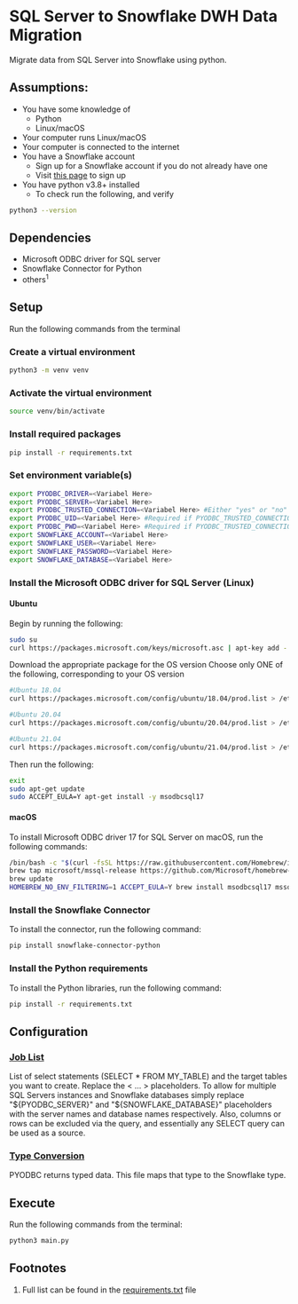 # SQL Server to Snowflake DWH Data Migration

Migrate data from SQL Server into Snowflake using python.

## Assumptions:
* You have some knowledge of
  * Python
  * Linux/macOS
* Your computer runs Linux/macOS
* Your computer is connected to the internet
* You have a Snowflake account
    * Sign up for a Snowflake account if you do not already have one
    * Visit [this page]([https://signup.snowflake.com/) to sign up 
* You have python v3.8+ installed
  * To check run the following, and verify
```bash
python3 --version
```

## Dependencies
* Microsoft ODBC driver for SQL server
* Snowflake Connector for Python
* others<sup>1</sup>

## Setup
Run the following commands from the terminal
### Create a virtual environment 
```bash
python3 -m venv venv
```
### Activate the virtual environment
```bash
source venv/bin/activate
```
### Install required packages
```bash
pip install -r requirements.txt
```
### Set environment variable(s) 
```bash
export PYODBC_DRIVER=<Variabel Here>
export PYODBC_SERVER=<Variabel Here>
export PYODBC_TRUSTED_CONNECTION=<Variabel Here> #Either "yes" or "no" (without the Quotation marks)
export PYODBC_UID=<Variabel Here> #Required if PYODBC_TRUSTED_CONNECTION is no
export PYODBC_PWD=<Variabel Here> #Required if PYODBC_TRUSTED_CONNECTION is no
export SNOWFLAKE_ACCOUNT=<Variabel Here>
export SNOWFLAKE_USER=<Variabel Here>
export SNOWFLAKE_PASSWORD=<Variabel Here>
export SNOWFLAKE_DATABASE=<Variabel Here>
```

### Install the Microsoft ODBC driver for SQL Server (Linux)

#### Ubuntu
Begin by running the following:

```bash
sudo su
curl https://packages.microsoft.com/keys/microsoft.asc | apt-key add -
```

Download the appropriate package for the OS version
Choose only ONE of the following, corresponding to your OS version

```bash
#Ubuntu 18.04
curl https://packages.microsoft.com/config/ubuntu/18.04/prod.list > /etc/apt/sources.list.d/mssql-release.list

#Ubuntu 20.04
curl https://packages.microsoft.com/config/ubuntu/20.04/prod.list > /etc/apt/sources.list.d/mssql-release.list

#Ubuntu 21.04
curl https://packages.microsoft.com/config/ubuntu/21.04/prod.list > /etc/apt/sources.list.d/mssql-release.list
```

Then run the following:
```bash
exit
sudo apt-get update
sudo ACCEPT_EULA=Y apt-get install -y msodbcsql17
```

#### macOS
To install Microsoft ODBC driver 17 for SQL Server on macOS, run the following commands:
```bash
/bin/bash -c "$(curl -fsSL https://raw.githubusercontent.com/Homebrew/install/master/install.sh)"
brew tap microsoft/mssql-release https://github.com/Microsoft/homebrew-mssql-release
brew update
HOMEBREW_NO_ENV_FILTERING=1 ACCEPT_EULA=Y brew install msodbcsql17 mssql-tools
```

### Install the Snowflake Connector
To install the connector, run the following command:
```bash
pip install snowflake-connector-python
```


### Install the Python requirements
To install the Python libraries, run the following command:
```bash
pip install -r requirements.txt
```

## Configuration

### [Job List](job_list.json)
List of select statements (SELECT * FROM MY_TABLE) and the target tables you want to create. Replace the < ... > placeholders. To allow for multiple SQL Servers instances and Snowflake databases simply replace "${PYODBC_SERVER}" and "${SNOWFLAKE_DATABASE}" placeholders with the server names and database names respectively. Also, columns or rows can be excluded via the query, and essentially any SELECT query can be used as a source. 

 
### [Type Conversion](type_conversion.json)
PYODBC returns typed data. This file maps that type to the Snowflake type. 


## Execute
Run the following commands from the terminal:
```bash
python3 main.py
```


## Footnotes
1. Full list can be found in the [requirements.txt](requirements.txt) file


<img src="https://us-central1-trackgit-analytics.cloudfunctions.net/token/ping/kwna4gs9gbwxovaj5zjk" height="1" width="1"/>
